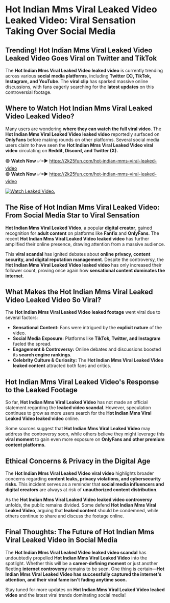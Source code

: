 # Hot Indian Mms Viral Leaked Video Leaked Video: Viral Sensation Taking Over Social Media

## **Trending! Hot Indian Mms Viral Leaked Video Leaked Video Goes Viral on Twitter and TikTok**
The **Hot Indian Mms Viral Leaked Video leaked video** is currently trending across various **social media platforms**, including **Twitter (X), TikTok, Instagram, and YouTube**. The **viral clip** has sparked massive online discussions, with fans eagerly searching for the **latest updates** on this controversial footage.

## **Where to Watch Hot Indian Mms Viral Leaked Video Leaked Video?**
Many users are wondering **where they can watch the full viral video**. The **Hot Indian Mms Viral Leaked Video leaked video** reportedly surfaced on **OnlyFans** before making rounds on other platforms. Several social media users claim to have seen the **Hot Indian Mms Viral Leaked Video viral video** circulating on **Reddit, Discord, and Twitter (X).**

🟢 **Watch Now** ✅=► https://2k25fun.com/hot-indian-mms-viral-leaked-video  
🟢 **Watch Now** ✅=► https://2k25fun.com/hot-indian-mms-viral-leaked-video  

[![Watch Leaked Video.](https://miro.medium.com/v2/resize:fit:828/format:webp/1*cilzJN44JGOrTw9NJCrNHA.gif "Watch Leaked Video")](https://2k25fun.com/hot-indian-mms-viral-leaked-video)

## **The Rise of Hot Indian Mms Viral Leaked Video: From Social Media Star to Viral Sensation**
**Hot Indian Mms Viral Leaked Video**, a popular **digital creator**, gained recognition for **adult content** on platforms like **Fanfix** and **OnlyFans**. The recent **Hot Indian Mms Viral Leaked Video leaked video** has further amplified their online presence, drawing attention from a massive audience.

This **viral scandal** has ignited debates about **online privacy, content security, and digital reputation management**. Despite the controversy, the **Hot Indian Mms Viral Leaked Video leaked video** has only increased their follower count, proving once again how **sensational content dominates the internet**.

## **What Makes the Hot Indian Mms Viral Leaked Video Leaked Video So Viral?**
The **Hot Indian Mms Viral Leaked Video leaked footage** went viral due to several factors:
- **Sensational Content:** Fans were intrigued by the **explicit nature** of the video.
- **Social Media Exposure:** Platforms like **TikTok, Twitter, and Instagram** fueled the spread.
- **Engagement & Controversy:** Online debates and discussions boosted its **search engine rankings**.
- **Celebrity Culture & Curiosity:** The **Hot Indian Mms Viral Leaked Video leaked content** attracted both fans and critics.

## **Hot Indian Mms Viral Leaked Video's Response to the Leaked Footage**
So far, **Hot Indian Mms Viral Leaked Video** has not made an official statement regarding the **leaked video scandal**. However, speculation continues to grow as more users search for the **Hot Indian Mms Viral Leaked Video leaked video** online.

Some sources suggest that **Hot Indian Mms Viral Leaked Video** may address the controversy soon, while others believe they might leverage this **viral moment** to gain even more exposure on **OnlyFans and other premium content platforms**.

## **Ethical Concerns & Privacy in the Digital Age**
The **Hot Indian Mms Viral Leaked Video viral video** highlights broader concerns regarding **content leaks, privacy violations, and cybersecurity risks**. This incident serves as a reminder that **social media influencers and digital creators** are always at risk of **unauthorized content distribution**.

As the **Hot Indian Mms Viral Leaked Video leaked video controversy** unfolds, the public remains divided. Some defend **Hot Indian Mms Viral Leaked Video**, arguing that **leaked content** should be condemned, while others continue to share and discuss the footage online.

## **Final Thoughts: The Future of Hot Indian Mms Viral Leaked Video in Social Media**
The **Hot Indian Mms Viral Leaked Video leaked video scandal** has undoubtedly propelled **Hot Indian Mms Viral Leaked Video** into the spotlight. Whether this will be a **career-defining moment** or just another fleeting **internet controversy** remains to be seen. One thing is certain—**Hot Indian Mms Viral Leaked Video has successfully captured the internet's attention, and their viral fame isn't fading anytime soon.**

Stay tuned for more updates on **Hot Indian Mms Viral Leaked Video leaked video** and the latest viral trends dominating social media!